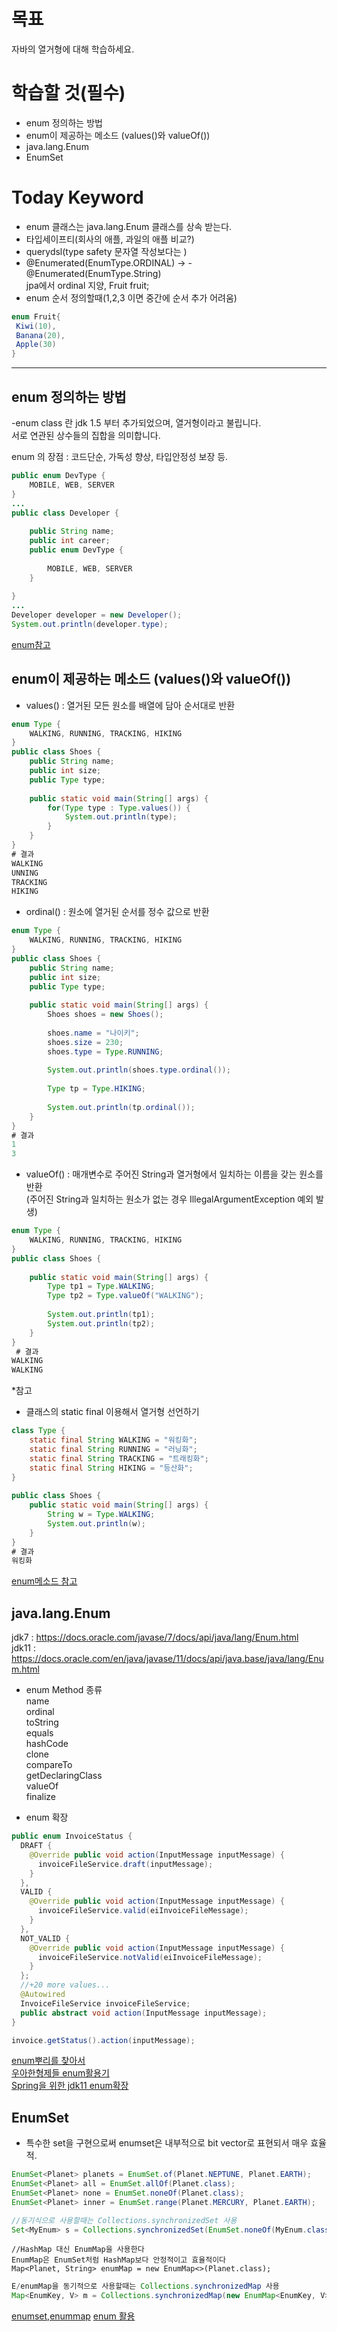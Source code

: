# 목표  
자바의 열거형에 대해 학습하세요.  

# 학습할 것(필수)  
- enum 정의하는 방법  
- enum이 제공하는 메소드 (values()와 valueOf())  
- java.lang.Enum  
- EnumSet  

# Today Keyword  
- enum 클래스는 java.lang.Enum 클래스를 상속 받는다.  
- 타입세이프티(회사의 애플, 과일의 애플 비교?)  
- querydsl(type safety 문자열 작성보다는 )    
- @Enumerated(EnumType.ORDINAL)  -> - @Enumerated(EnumType.String)   
  jpa에서 ordinal 지양, Fruit fruit;  
- enum 순서 정의할때(1,2,3 이면 중간에 순서 추가 어려움)
```java
enum Fruit{
 Kiwi(10),
 Banana(20),
 Apple(30)
}
```

- - -


## enum 정의하는 방법  

-enum class 란
jdk 1.5 부터 추가되었으며, 열거형이라고 불립니다.  
서로 연관된 상수들의 집합을 의미합니다.  

enum 의 장점
: 코드단순, 가독성 향상, 타입안정성 보장 등.

```java
public enum DevType {
    MOBILE, WEB, SERVER
}
...
public class Developer {
     
    public String name;
    public int career;
    public enum DevType {
 
        MOBILE, WEB, SERVER
    }
 
}
...
Developer developer = new Developer();
System.out.println(developer.type);
```

[enum참고](https://limkydev.tistory.com/50)  


## enum이 제공하는 메소드 (values()와 valueOf())  

- values() : 열거된 모든 원소를 배열에 담아 순서대로 반환  
```java
enum Type {
    WALKING, RUNNING, TRACKING, HIKING
}
public class Shoes {
    public String name;
    public int size;
    public Type type;
     
    public static void main(String[] args) {
        for(Type type : Type.values()) {
            System.out.println(type);
        }
    }
}
# 결과
WALKING
UNNING
TRACKING
HIKING
```

- ordinal() : 원소에 열거된 순서를 정수 값으로 반환  
```java
enum Type {
    WALKING, RUNNING, TRACKING, HIKING
}
public class Shoes {
    public String name;
    public int size;
    public Type type;
     
    public static void main(String[] args) {
        Shoes shoes = new Shoes();
         
        shoes.name = "나이키";
        shoes.size = 230;
        shoes.type = Type.RUNNING;
         
        System.out.println(shoes.type.ordinal());
         
        Type tp = Type.HIKING;
         
        System.out.println(tp.ordinal());
    }
}
# 결과
1
3
```

- valueOf() : 매개변수로 주어진 String과 열거형에서 일치하는 이름을 갖는 원소를 반환  
(주어진 String과 일치하는 원소가 없는 경우 IllegalArgumentException 예외 발생)  
```java
enum Type {
    WALKING, RUNNING, TRACKING, HIKING
}
public class Shoes {
     
    public static void main(String[] args) {
        Type tp1 = Type.WALKING;
        Type tp2 = Type.valueOf("WALKING");
         
        System.out.println(tp1);
        System.out.println(tp2);
    }
}
 # 결과
WALKING
WALKING
```

*참고
- 클래스의 static final 이용해서 열거형 선언하기  
```java
class Type {
    static final String WALKING = "워킹화";
    static final String RUNNING = "러닝화";
    static final String TRACKING = "트래킹화";
    static final String HIKING = "등산화";
}
 
public class Shoes {
    public static void main(String[] args) {
        String w = Type.WALKING;
        System.out.println(w);
    }
}
# 결과
워킹화
```

[enum메소드 참고](https://www.opentutorials.org/module/1226/8025)  

## java.lang.Enum  

jdk7 : https://docs.oracle.com/javase/7/docs/api/java/lang/Enum.html  
jdk11 : https://docs.oracle.com/en/java/javase/11/docs/api/java.base/java/lang/Enum.html

- enum Method 종류  
name  
ordinal  
toString  
equals  
hashCode  
clone  
compareTo   
getDeclaringClass     
valueOf  
finalize   

- enum 확장  
```java
public enum InvoiceStatus {
  DRAFT {
    @Override public void action(InputMessage inputMessage) {
      invoiceFileService.draft(inputMessage);
    }
  },
  VALID {
    @Override public void action(InputMessage inputMessage) {
      invoiceFileService.valid(eiInvoiceFileMessage);
    }
  },
  NOT_VALID {
    @Override public void action(InputMessage inputMessage) {
      invoiceFileService.notValid(eiInvoiceFileMessage);
    }
  };
  //+20 more values...
  @Autowired
  InvoiceFileService invoiceFileService;
  public abstract void action(InputMessage inputMessage);
}
```
```java
invoice.getStatus().action(inputMessage);
```

[enum뿌리를 찾아서](https://www.nextree.co.kr/p11686/)    
[우아한형제들 enum활용기](https://techblog.woowahan.com/2527/)    
[Spring을 위한 jdk11 enum확장](https://www.python2.net/questions-208712.htm)  

## EnumSet 
- 특수한 set을 구현으로써 enumset은 내부적으로 bit vector로 표현되서 매우 효율적.  
```java
EnumSet<Planet> planets = EnumSet.of(Planet.NEPTUNE, Planet.EARTH);
EnumSet<Planet> all = EnumSet.allOf(Planet.class);
EnumSet<Planet> none = EnumSet.noneOf(Planet.class);
EnumSet<Planet> inner = EnumSet.range(Planet.MERCURY, Planet.EARTH);
```
```java
//동기식으로 사용할때는 Collections.synchronizedSet 사용
Set<MyEnum> s = Collections.synchronizedSet(EnumSet.noneOf(MyEnum.class));
```
```
//HashMap 대신 EnumMap을 사용한다
EnumMap은 EnumSet처럼 HashMap보다 안정적이고 효율적이다
Map<Planet, String> enumMap = new EnumMap<>(Planet.class);
```
```java
E/enumMap을 동기적으로 사용할때는 Collections.synchronizedMap 사용
Map<EnumKey, V> m = Collections.synchronizedMap(new EnumMap<EnumKey, V>(...));
```

[enumset,enummap](https://johngrib.github.io/wiki/java-enum/)
[enum 활용](https://www.baeldung.com/a-guide-to-java-enums)

